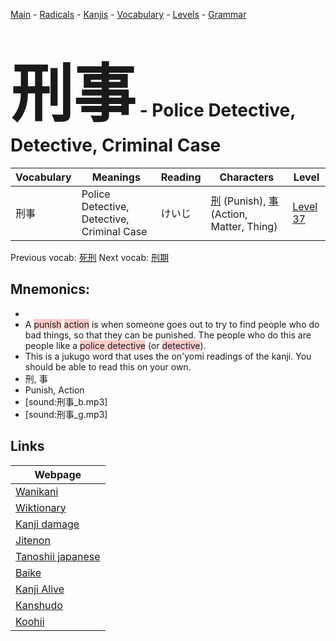 <style> bigfont {font-size: 100px}</style>
[Main](../README.md) -
[Radicals](../radicals.md) -
[Kanjis](../kanjis.md) -
[Vocabulary](../vocabulary.md) -
[Levels](../levels.md) -
[Grammar](../grammar.md)
# <bigfont> 刑事</bigfont> - Police Detective, Detective, Criminal Case 

| Vocabulary | Meanings | Reading | Characters | Level |
| --- | --- | --- | --- | --- |
| 刑事 | Police Detective, Detective, Criminal Case | けいじ |  [刑](../kanjis/刑.md) (Punish), [事](../kanjis/事.md) (Action, Matter, Thing) | [Level 37](../levels/wk_level37.md) |

Previous vocab: [死刑](死刑.md) Next vocab: [刑期](刑期.md) 

## Mnemonics:

* 
* A <span style="background-color:#ffcccb"> punish</span> <span style="background-color:#ffcccb"> action</span> is when someone goes out to try to find people who do bad things, so that they can be punished. The people who do this are people like a <span style="background-color:#ffcccb"> police detective</span> (or <span style="background-color:#ffcccb"> detective</span>).
* This is a jukugo word that uses the on'yomi readings of the kanji. You should be able to read this on your own.
* 刑, 事
* Punish, Action
* [sound:刑事_b.mp3]
* [sound:刑事_g.mp3]


## Links 

| Webpage |
| --- |
| [Wanikani          ](https://www.wanikani.com/kanji/刑事) |
| [Wiktionary        ](https://en.wiktionary.org/wiki/刑事) |
| [Kanji damage      ](http://www.kanjidamage.com/kanji/search?utf8=✓&q=刑事) |
| [Jitenon           ](https://jitenon.com/kanji/刑事) |
| [Tanoshii japanese ](https://www.tanoshiijapanese.com/dictionary/kanji.cfm?k=刑事) |
| [Baike             ](https://baike.baidu.com/item/刑事) |
| [Kanji Alive       ](https://app.kanjialive.com/刑事) |
| [Kanshudo          ](https://www.kanshudo.com/searchmn?q=刑事) |
| [Koohii            ](https://kanji.koohii.com/study/kanji/刑事) |
